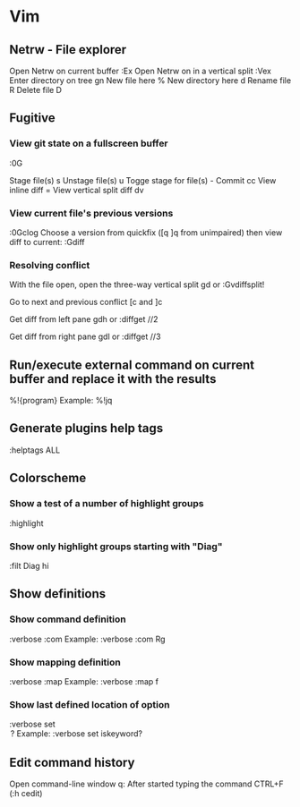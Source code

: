 # Vim

## Netrw - File explorer
Open Netrw on current buffer        :Ex
Open Netrw on in a vertical split   :Vex
Enter directory on tree             gn
New file here                       %
New directory here                  d
Rename file                         R
Delete file                         D

## Fugitive
### View git state on a fullscreen buffer
:0G

Stage file(s)                       s
Unstage file(s)                     u
Togge stage for file(s)             -
Commit                              cc
View inline diff                    =
View vertical split diff            dv

### View current file's previous versions
:0Gclog
Choose a version from quickfix ([q ]q from unimpaired) then view diff to current:
:Gdiff

### Resolving conflict
With the file open, open the three-way vertical split
<leader>gd or :Gvdiffsplit!

Go to next and previous conflict
[c and ]c

Get diff from left pane
<leader>gdh or :diffget //2

Get diff from right pane
<leader>gdl or :diffget //3

## Run/execute external command on current buffer and replace it with the results
%!{program}
Example:
%!jq

## Generate plugins help tags
:helptags ALL

## Colorscheme
### Show a test of a number of highlight groups
:highlight

### Show only highlight groups starting with "Diag"
:filt Diag hi

## Show definitions
### Show command definition
:verbose :com <Command>
Example:
:verbose :com Rg

### Show mapping definition
:verbose :map <Mapping>
Example:
:verbose :map <Space>f

### Show last defined location of option
:verbose set <Option>?
Example:
:verbose set iskeyword?
## Edit command history
Open command-line window            q:
After started typing the command    CTRL+F (:h cedit)
